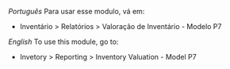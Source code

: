 *Português* Para usar esse modulo, vá em:

- Inventário \> Relatórios \> Valoração de Inventário - Modelo P7

*English* To use this module, go to:

- Invetory \> Reporting \> Inventory Valuation - Model P7
